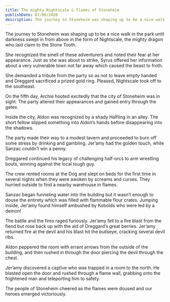 ```yaml
---
title: The mighty Nightscale & flames of Stoneheim
publishDate: 07/06/2020
description: The journey to Stoneheim was shaping up to be a nice walk in the park until darkness swept in from above in the form of Nightscale, the mighty dragon who laid claim to the Stone Tooth.
---
```


The journey to Stoneheim was shaping up to be a nice walk in the park until darkness swept in from above in the form of Nightscale, the mighty dragon who laid claim to the Stone Tooth.

She recognized the smell of these adventurers and noted their fear at her appearance. Just as she was about to strike, Syrus offered her information about a very vulnerable town not far away which caused the beast to froth.

She demanded a tribute from the party so as not to leave empty handed and Dreggard sacrificed a prized gold ring. Pleased, Nightscale took off to the southeast.

On the fifth day, Archie hooted excitedly that the city of Stoneheim was in sight. The party altered their appearances and gained entry through the gates.

Inside the city, Aldon was recognized by a shady Halfling in an alley. The short fellow slipped something into Aldon’s hands before disappearing into the shadows.

The party made their way to a modest tavern and proceeded to burn off some stress by drinking and gambling. Jer’amy had the golden touch, while Sanzac couldn’t win a penny.

Dreggared continued his legacy of challenging half-orcs to arm wrestling bouts, winning against the local tough guy.

The crew rented rooms at the Dog and slept on beds for the first time in several nights when they were awoken by screams and curses. They hurried outside to find a nearby warehouse in flames.

Sanzac began funneling water into the building but it wasn’t enough to douse the entirety which was filled with flammable flour crates. Jumping inside, Jer’amy found himself ambushed by Kobolds who were led by a demon!

The battle and the fires raged furiously. Jer’amy fell to a fire blast from the fiend but rose back up with the aid of Dreggard’s great berries. Jer’amy returned fire at the devil and his blast hit the bullseye, cracking several devil ribs.

Aldon peppered the room with errant arrows from the outside of the building, and then rushed in through the door piercing the devil through the chest.

Jer’amy discovered a captive who was trapped in a room to the north. He blasted open the door and rushed through a flame wall, grabbing onto the frightened man and teleporting him to safety.

The people of Stoneheim cheered as the flames were doused and our heroes emerged victoriously.
